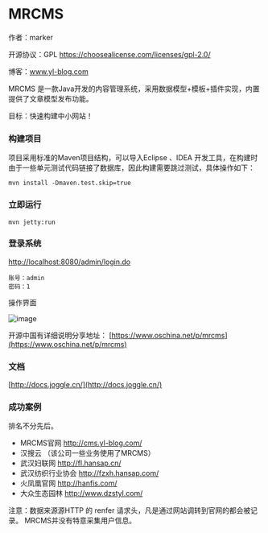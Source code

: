 MRCMS
========

作者：marker

开源协议：GPL
https://choosealicense.com/licenses/gpl-2.0/

博客：www.yl-blog.com

MRCMS 是一款Java开发的内容管理系统，采用数据模型+模板+插件实现，内置提供了文章模型发布功能。

目标：快速构建中小网站！



### 构建项目

项目采用标准的Maven项目结构，可以导入Eclipse 、IDEA 开发工具，在构建时由于一些单元测试代码链接了数据库，因此构建需要跳过测试，具体操作如下：


```
mvn install -Dmaven.test.skip=true
```



### 立即运行
```
mvn jetty:run
```


###  登录系统

[http://localhost:8080/admin/login.do](http://localhost:8080/admin/login.do)
```
账号：admin
密码：1
```

操作界面

![image](http://static.oschina.net/uploads/space/2014/0721/123006_tPjQ_218887.png)

开源中国有详细说明分享地址：
[https://www.oschina.net/p/mrcms](https://www.oschina.net/p/mrcms)


### 文档

[http://docs.joggle.cn/](http://docs.joggle.cn/)


### 成功案例

排名不分先后。

- MRCMS官网 http://cms.yl-blog.com/
- 汉搜云 （该公司一些业务使用了MRCMS）
- 武汉妇联网 http://fl.hansap.cn/
- 武汉纺织行业协会 http://fzxh.hansap.com/
- 火凤凰官网 http://hanfis.com/
- 大众生态园林 http://www.dzstyl.com/

注意：数据来源源HTTP 的 renfer 请求头，凡是通过网站调转到官网的都会被记录。
MRCMS并没有特意采集用户信息。



